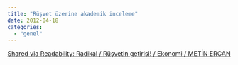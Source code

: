 ```yaml
---
title: "Rüşvet üzerine akademik inceleme"
date: 2012-04-18
categories: 
  - "genel"
---
```


[Shared via Readability: Radikal / Rüşvetin getirisi! / Ekonomi / METİN ERCAN](http://rdd.me/i3ygft7z)
